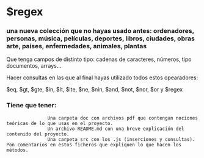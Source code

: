 # $regex

### una nueva colección que no hayas usado antes: ordenadores, personas, música, películas, deportes, libros, ciudades, obras arte, países, enfermedades, animales, plantas

Que tenga campos de  distinto tipo: cadenas de caracteres, números, tipo documentos, arrays...

Hacer consultas en las que al final hayas utilizado todos estos opearadores:

$eq, $gt, $gte, $in, $lt, $lte, $ne, $nin, $and, $not, $nor, $or y $regex

### Tiene que tener:  
                   Una carpeta doc con archivos pdf que contengan nociones teóricas de lo que usas en el proyecto.
                   Un archivo README.md con una breve explicación del contenido del proyecto.
                   Una carpeta src con los .js (inserciones y consultas). Pon comentarios en estos ficheros que expliquen lo que hacen los métodos.
